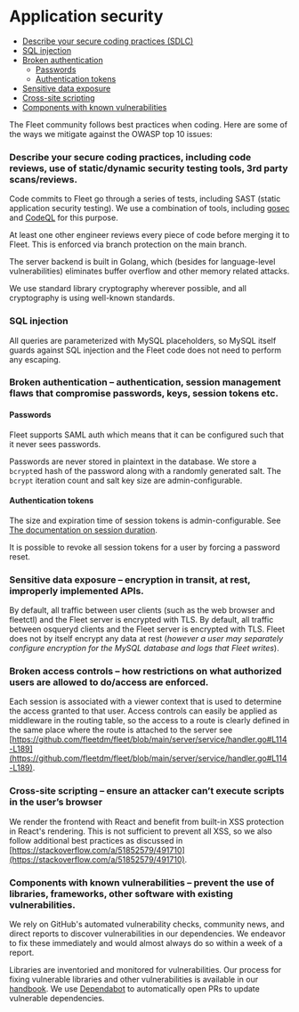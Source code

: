 # Application security

- [Describe your secure coding practices (SDLC)](https://fleetdm.com/handbook/digital-experience/application-security#describe-your-secure-coding-practices-including-code-reviews-use-of-static-dynamic-security-testing-tools-3-rd-party-scans-reviews)
- [SQL injection](https://fleetdm.com/handbook/digital-experience/application-security#sql-injection)
- [Broken authentication](https://fleetdm.com/handbook/digital-experience/application-security#broken-authentication-authentication-session-management-flaws-that-compromise-passwords-keys-session-tokens-etc)
  - [Passwords](https://fleetdm.com/handbook/digital-experience/application-security#passwords)
  - [Authentication tokens](https://fleetdm.com/handbook/digital-experience/application-security#authentication-tokens)
- [Sensitive data exposure](https://fleetdm.com/handbook/digital-experience/application-security#sensitive-data-exposure-encryption-in-transit-at-rest-improperly-implemented-apis)
- [Cross-site scripting](https://fleetdm.com/handbook/digital-experience/application-security#cross-site-scripting-ensure-an-attacker-cant-execute-scripts-in-the-users-browser)
- [Components with known vulnerabilities](https://fleetdm.com/handbook/digital-experience/application-security#components-with-known-vulnerabilities-prevent-the-use-of-libraries-frameworks-other-software-with-existing-vulnerabilities)

The Fleet community follows best practices when coding. Here are some of the ways we mitigate against the OWASP top 10 issues:

### Describe your secure coding practices, including code reviews, use of static/dynamic security testing tools, 3rd party scans/reviews.

Code commits to Fleet go through a series of tests, including SAST (static application security
testing). We use a combination of tools, including [gosec](https://github.com/securego/gosec) and
[CodeQL](https://codeql.github.com/) for this purpose.

At least one other engineer reviews every piece of code before merging it to Fleet.
This is enforced via branch protection on the main branch.

The server backend is built in Golang, which (besides for language-level vulnerabilities) eliminates buffer overflow and other memory related attacks.

We use standard library cryptography wherever possible, and all cryptography is using well-known standards.

### SQL injection

All queries are parameterized with MySQL placeholders, so MySQL itself guards against SQL injection and the Fleet code does not need to perform any escaping.

### Broken authentication – authentication, session management flaws that compromise passwords, keys, session tokens etc.

#### Passwords

Fleet supports SAML auth which means that it can be configured such that it never sees passwords.

Passwords are never stored in plaintext in the database. We store a `bcrypt`ed hash of the password along with a randomly generated salt. The `bcrypt` iteration count and salt key size are admin-configurable.

#### Authentication tokens

The size and expiration time of session tokens is admin-configurable. See [The documentation on session duration](https://fleetdm.com/docs/deploying/configuration#session-duration).

It is possible to revoke all session tokens for a user by forcing a password reset.

### Sensitive data exposure – encryption in transit, at rest, improperly implemented APIs.

By default, all traffic between user clients (such as the web browser and fleetctl) and the Fleet server is encrypted with TLS. By default, all traffic between osqueryd clients and the Fleet server is encrypted with TLS. Fleet does not by itself encrypt any data at rest (_however a user may separately configure encryption for the MySQL database and logs that Fleet writes_).

### Broken access controls – how restrictions on what authorized users are allowed to do/access are enforced.

Each session is associated with a viewer context that is used to determine the access granted to that user. Access controls can easily be applied as middleware in the routing table, so the access to a route is clearly defined in the same place where the route is attached to the server see [https://github.com/fleetdm/fleet/blob/main/server/service/handler.go#L114-L189](https://github.com/fleetdm/fleet/blob/main/server/service/handler.go#L114-L189).

### Cross-site scripting – ensure an attacker can’t execute scripts in the user’s browser

We render the frontend with React and benefit from built-in XSS protection in React's rendering. This is not sufficient to prevent all XSS, so we also follow additional best practices as discussed in [https://stackoverflow.com/a/51852579/491710](https://stackoverflow.com/a/51852579/491710).

### Components with known vulnerabilities – prevent the use of libraries, frameworks, other software with existing vulnerabilities.

We rely on GitHub's automated vulnerability checks, community news, and direct reports to discover
vulnerabilities in our dependencies. We endeavor to fix these immediately and would almost always do
so within a week of a report.

Libraries are inventoried and monitored for vulnerabilities. Our process for fixing vulnerable
libraries and other vulnerabilities is available in our
[handbook](https://fleetdm.com/handbook/security#vulnerability-management). We use
[Dependabot](https://github.com/dependabot) to automatically open PRs to update vulnerable dependencies.



<meta name="description" value="Explore Fleet's application security practices, including secure coding, SQL injection prevention, authentication, data encryption, access controls, and more.">
<meta name="maintainedBy" value="hollidayn">
